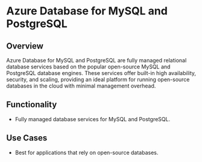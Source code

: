 # Azure Database for MySQL and PostgreSQL
## Overview
Azure Database for MySQL and PostgreSQL are fully managed relational database services based on the popular open-source MySQL and PostgreSQL database engines. These services offer built-in high availability, security, and scaling, providing an ideal platform for running open-source databases in the cloud with minimal management overhead.

## Functionality
 - Fully managed database services for MySQL and PostgreSQL.

## Use Cases
 - Best for applications that rely on open-source databases.
